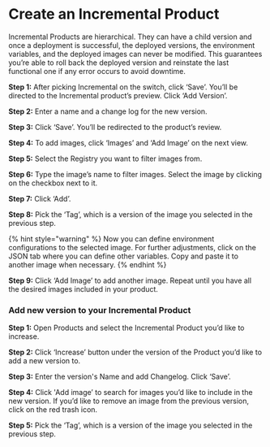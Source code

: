 # Create an Incremental Product

Incremental Products are hierarchical. They can have a child version and once a deployment is successful, the deployed versions, the environment variables, and the deployed images can never be modified. This guarantees you’re able to roll back the deployed version and reinstate the last functional one if any error occurs to avoid downtime.

**Step 1:** After picking Incremental on the switch, click ‘Save’. You’ll be directed to the Incremental product’s preview. Click ‘Add Version’.

**Step 2:** Enter a name and a change log for the new version.

**Step 3:** Click ‘Save’. You’ll be redirected to the product’s review.

**Step 4:** To add images, click ‘Images’ and ‘Add Image’ on the next view.

**Step 5:** Select the Registry you want to filter images from.

**Step 6:** Type the image’s name to filter images. Select the image by clicking on the checkbox next to it.

**Step 7:** Click ‘Add’.

**Step 8:** Pick the ‘Tag’, which is a version of the image you selected in the previous step.

{% hint style="warning" %}
Now you can define environment configurations to the selected image. For further adjustments, click on the JSON tab where you can define other variables. Copy and paste it to another image when necessary.
{% endhint %}

**Step 9:** Click ‘Add Image’ to add another image. Repeat until you have all the desired images included in your product.

### Add new version to your Incremental Product

**Step 1:** Open Products and select the Incremental Product you’d like to increase.

**Step 2:** Click ‘Increase’ button under the version of the Product you’d like to add a new version to.

**Step 3:** Enter the version's Name and add Changelog. Click ‘Save’.

**Step 4:** Click 'Add image’ to search for images you’d like to include in the new version. If you’d like to remove an image from the previous version, click on the red trash icon.

**Step 5:** Pick the ‘Tag’, which is a version of the image you selected in the previous step.
